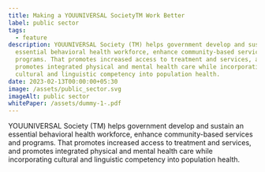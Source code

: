 ```yaml
---
title: Making a YOUUNIVERSAL SocietyTM Work Better
label: public sector
tags:
  - feature
description: YOUUNIVERSAL Society (TM) helps government develop and sustain an
  essential behavioral health workforce, enhance community-based services and
  programs. That promotes increased access to treatment and services, and
  promotes integrated physical and mental health care while incorporating
  cultural and linguistic competency into population health.
date: 2023-02-13T00:00:00+05:30
image: /assets/public_sector.svg
imageAlt: public sector
whitePaper: /assets/dummy-1-.pdf
---
```

YOUUNIVERSAL Society (TM) helps government develop and sustain an essential behavioral health workforce, enhance community-based services and programs. That promotes increased access to treatment and services, and promotes integrated physical and mental health care while incorporating cultural and linguistic competency into population health.